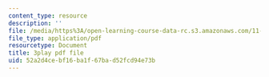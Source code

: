 ```yaml
---
content_type: resource
description: ''
file: /media/https%3A/open-learning-course-data-rc.s3.amazonaws.com/11-384-malaysia-sustainable-cities-practicum-spring-2018/52a2d4cebf16ba1f67bad52fcd94e73b_AuSAXLGGnXU.pdf
file_type: application/pdf
resourcetype: Document
title: 3play pdf file
uid: 52a2d4ce-bf16-ba1f-67ba-d52fcd94e73b
---
```

